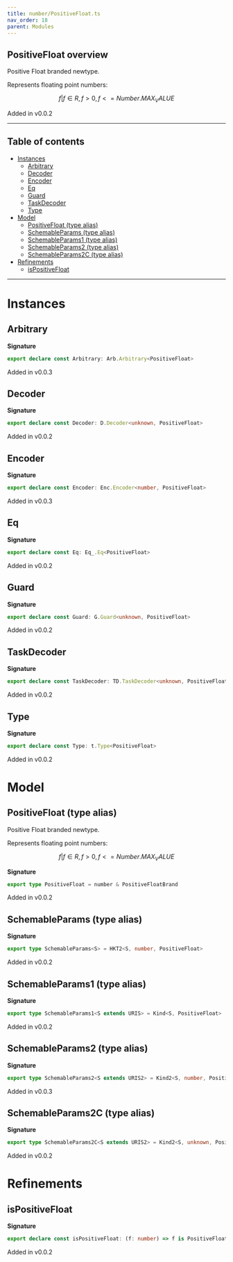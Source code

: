 ```yaml
---
title: number/PositiveFloat.ts
nav_order: 18
parent: Modules
---
```


## PositiveFloat overview

Positive Float branded newtype.

Represents floating point numbers:

```math
 { f | f ∈ R, f > 0, f <= Number.MAX_VALUE }
```

Added in v0.0.2

---

<h2 class="text-delta">Table of contents</h2>

- [Instances](#instances)
  - [Arbitrary](#arbitrary)
  - [Decoder](#decoder)
  - [Encoder](#encoder)
  - [Eq](#eq)
  - [Guard](#guard)
  - [TaskDecoder](#taskdecoder)
  - [Type](#type)
- [Model](#model)
  - [PositiveFloat (type alias)](#positivefloat-type-alias)
  - [SchemableParams (type alias)](#schemableparams-type-alias)
  - [SchemableParams1 (type alias)](#schemableparams1-type-alias)
  - [SchemableParams2 (type alias)](#schemableparams2-type-alias)
  - [SchemableParams2C (type alias)](#schemableparams2c-type-alias)
- [Refinements](#refinements)
  - [isPositiveFloat](#ispositivefloat)

---

# Instances

## Arbitrary

**Signature**

```ts
export declare const Arbitrary: Arb.Arbitrary<PositiveFloat>
```

Added in v0.0.3

## Decoder

**Signature**

```ts
export declare const Decoder: D.Decoder<unknown, PositiveFloat>
```

Added in v0.0.2

## Encoder

**Signature**

```ts
export declare const Encoder: Enc.Encoder<number, PositiveFloat>
```

Added in v0.0.3

## Eq

**Signature**

```ts
export declare const Eq: Eq_.Eq<PositiveFloat>
```

Added in v0.0.2

## Guard

**Signature**

```ts
export declare const Guard: G.Guard<unknown, PositiveFloat>
```

Added in v0.0.2

## TaskDecoder

**Signature**

```ts
export declare const TaskDecoder: TD.TaskDecoder<unknown, PositiveFloat>
```

Added in v0.0.2

## Type

**Signature**

```ts
export declare const Type: t.Type<PositiveFloat>
```

Added in v0.0.2

# Model

## PositiveFloat (type alias)

Positive Float branded newtype.

Represents floating point numbers:

```math
 { f | f ∈ R, f > 0, f <= Number.MAX_VALUE }
```

**Signature**

```ts
export type PositiveFloat = number & PositiveFloatBrand
```

Added in v0.0.2

## SchemableParams (type alias)

**Signature**

```ts
export type SchemableParams<S> = HKT2<S, number, PositiveFloat>
```

Added in v0.0.2

## SchemableParams1 (type alias)

**Signature**

```ts
export type SchemableParams1<S extends URIS> = Kind<S, PositiveFloat>
```

Added in v0.0.2

## SchemableParams2 (type alias)

**Signature**

```ts
export type SchemableParams2<S extends URIS2> = Kind2<S, number, PositiveFloat>
```

Added in v0.0.3

## SchemableParams2C (type alias)

**Signature**

```ts
export type SchemableParams2C<S extends URIS2> = Kind2<S, unknown, PositiveFloat>
```

Added in v0.0.2

# Refinements

## isPositiveFloat

**Signature**

```ts
export declare const isPositiveFloat: (f: number) => f is PositiveFloat
```

Added in v0.0.2
